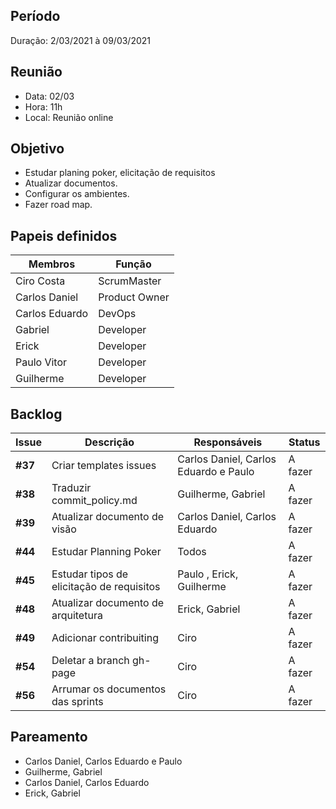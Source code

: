 ## Período
Duração: 2/03/2021 à 09/03/2021

## Reunião
* Data: 02/03
* Hora: 11h
* Local: Reunião online


## Objetivo
- Estudar planing poker, elicitação de requisitos
- Atualizar documentos.
- Configurar os ambientes.
- Fazer road map.

## Papeis definidos
| Membros  |  Função  |
| ------------------- | ------------------- |
|  Ciro Costa |  ScrumMaster |
|  Carlos Daniel |  Product Owner |
|  Carlos Eduardo |  DevOps |
|  Gabriel |  Developer |
|  Erick |  Developer |
|  Paulo Vitor |  Developer |
|  Guilherme  | Developer |

## Backlog
| Issue | Descrição | Responsáveis | Status |
| ------------------- | ------------------- | ------------------- | ------------------- |
|**#37**| Criar templates issues | Carlos Daniel, Carlos Eduardo e Paulo| A fazer |
|**#38**| Traduzir commit_policy.md | Guilherme, Gabriel| A fazer |
|**#39**| Atualizar documento de visão| Carlos Daniel, Carlos Eduardo| A fazer |
|**#44**| Estudar Planning Poker| Todos | A fazer |
|**#45**| Estudar tipos de elicitação de requisitos| Paulo , Erick, Guilherme | A fazer |
|**#48**| Atualizar documento de arquitetura| Erick, Gabriel | A fazer |
|**#49**| Adicionar contribuiting| Ciro | A fazer |
|**#54**| Deletar a branch gh-page | Ciro | A fazer |
|**#56**| Arrumar os documentos das sprints | Ciro | A fazer |

  
## Pareamento
  - Carlos Daniel, Carlos Eduardo e Paulo
  - Guilherme, Gabriel
  - Carlos Daniel, Carlos Eduardo
  - Erick, Gabriel